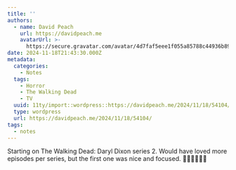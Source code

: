 ```yaml
---
title: ''
authors:
  - name: David Peach
    url: https://davidpeach.me
    avatarUrl: >-
      https://secure.gravatar.com/avatar/4d7faf5eee1f055a85788c44936b8995eaab6dfb004e7854ec747ccb272e91ee?s=96&d=mm&r=g
date: 2024-11-18T21:43:30.000Z
metadata:
  categories:
    - Notes
  tags:
    - Horror
    - The Walking Dead
    - TV
  uuid: 11ty/import::wordpress::https://davidpeach.me/2024/11/18/54104/
  type: wordpress
  url: https://davidpeach.me/2024/11/18/54104/
tags:
  - notes
---
```

Starting on The Walking Dead: Daryl Dixon series 2. Would have loved more episodes per series, but the first one was nice and focused. 🗼🧟🧟‍♀️🧟🏹